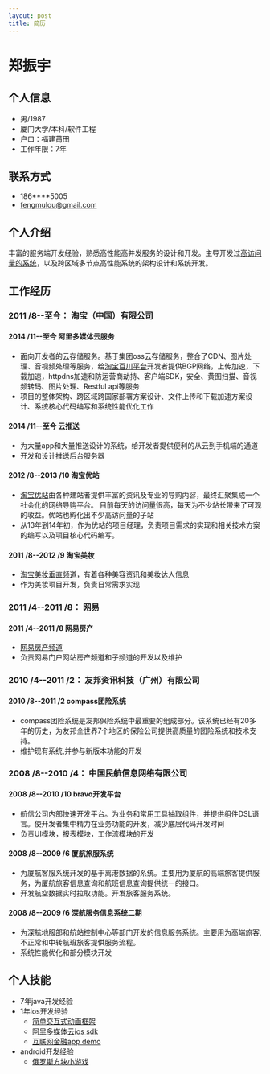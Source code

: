 ```yaml
---
layout: post
title: 简历
---
```

# 郑振宇
## 个人信息
- 男/1987
- 厦门大学/本科/软件工程
- 户口：福建莆田
- 工作年限：7年

## 联系方式
 
- 186****5005
- <fengmulou@gmail.com>

## 个人介绍
丰富的服务端开发经验，熟悉高性能高并发服务的设计和开发。主导开发过[高访问量的系统](http://uz.taobao.com)，以及跨区域多节点高性能系统的架构设计和系统开发。

## 工作经历
### 2011 /8--至今： 淘宝（中国）有限公司

#### 2014 /11--至今  阿里多媒体云服务
* 面向开发者的云存储服务。基于集团oss云存储服务，整合了CDN、图片处理、音视频处理等服务，给[淘宝百川平台](http://baichuan.taobao.com)开发者提供BGP网络，上传加速，下载加速，httpdns加速和防运营商劫持、客户端SDK，安全、黄图扫描、音视频转码、图片处理、Restful api等服务
* 项目的整体架构、跨区域跨国家部署方案设计、文件上传和下载加速方案设计、系统核心代码编写和系统性能优化工作

#### 2014 /11--至今  云推送
* 为大量app和大量推送设计的系统，给开发者提供便利的从云到手机端的通道
* 	开发和设计推送后台服务器

#### 2012 /8--2013 /10  淘宝优站
* [淘宝优站](http://uz.taobao.com)由各种建站者提供丰富的资讯及专业的导购内容，最终汇聚集成一个社会化的网络导购平台。 
目前每天的访问量很高，每天为不少站长带来了可观的收益。优站也孵化出不少高访问量的子站
* 从13年到14年初，作为优站的项目经理，负责项目需求的实现和相关技术方案的编写以及项目核心代码编写。

#### 2011 /8--2012 /9  淘宝美妆
* [淘宝美妆垂直频道](http://mei.taobao.com)，有着各种美容资讯和美妆达人信息
* 作为美妆项目开发，负责日常需求实现


### 2011 /4--2011 /8： 网易
#### 2011 /4--2011 /8  网易房产
* [网易房产频道](http://house.163.com/)
* 负责网易门户网站房产频道和子频道的开发以及维护


### 2010 /4--2011 /2： 友邦资讯科技（广州）有限公司
#### 2010 /8--2011 /2  compass团险系统
* compass团险系统是友邦保险系统中最重要的组成部分。该系统已经有20多年的历史，为友邦全世界7个地区的保险公司提供高质量的团险系统和技术支持。
* 维护现有系统,并参与新版本功能的开发

### 2008 /8--2010 /4： 中国民航信息网络有限公司

#### 2008 /8--2010 /10  bravo开发平台
* 航信公司内部快速开发平台。为业务和常用工具抽取组件，并提供组件DSL语言。使开发者集中精力在业务功能的开发，减少底层代码开发时间
* 负责UI模块，报表模块，工作流模块的开发

#### 2008 /8--2009 /6  厦航旅服系统
* 为厦航客服系统开发的基于离港数据的系统。主要用为厦航的高端旅客提供服务，为厦航旅客信息查询和航班信息查询提供统一的接口。
* 开发航空数据实时拉取功能。开发旅客服务系统。

#### 2008 /8--2009 /6  深航服务信息系统二期
* 为深航地服部和航站控制中心等部门开发的信息服务系统。主要用为高端旅客,不正常和中转航班旅客提供服务流程。
*  系统性能优化和部分模块开发

## 个人技能
* 7年java开发经验
* 1年ios开发经验
	* [简单交互式动画框架](https://github.com/huamulou/HMLTransitionAnimationController)
	* [阿里多媒体云ios sdk](http://baichuan.taobao.com/portal/doc?articleId=321)
	* [互联网金融app demo](https://github.com/huamulou/getRichDemo)
* android开发经验
	* [俄罗斯方块小游戏](https://github.com/huamulou/myEluos)
